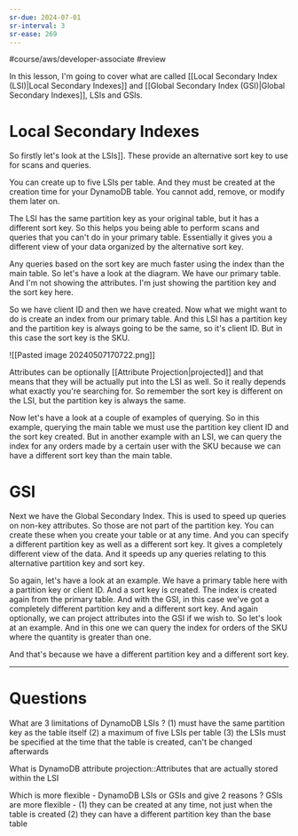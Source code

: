 ```yaml
---
sr-due: 2024-07-01
sr-interval: 3
sr-ease: 269
---
```


#course/aws/developer-associate  #review

In this lesson, I'm going to cover what are called [[Local Secondary Index (LSI)|Local Secondary Indexes]] and [[Global Secondary Index (GSI)|Global Secondary Indexes]], LSIs and GSIs. 

# Local Secondary Indexes

So firstly let's look at the LSIs]]. These provide an alternative sort key to use for scans and queries. 

You can create up to five LSIs per table. And they must be created at the creation time for your DynamoDB table. You cannot add, remove, or modify them later on. 

The LSI has the same partition key as your original table, but it has a different sort key. So this helps you being able to perform scans and queries that you can't do in your primary table. Essentially it gives you a different view of your data organized by the alternative sort key. 

Any queries based on the sort key are much faster using the index than the main table. So let's have a look at the diagram. We have our primary table. And I'm not showing the attributes. I'm just showing the partition key and the sort key here. 

So we have client ID and then we have created. Now what we might want to do is create an index from our primary table. And this LSI has a partition key and the partition key is always going to be the same, so it's client ID. But in this case the sort key is the SKU. 

![[Pasted image 20240507170722.png]]

Attributes can be optionally [[Attribute Projection|projected]] and that means that they will be actually put into the LSI as well. So it really depends what exactly you're searching for. So remember the sort key is different on the LSI, but the partition key is always the same. 

Now let's have a look at a couple of examples of querying. So in this example, querying the main table we must use the partition key client ID and the sort key created. But in another example with an LSI, we can query the index for any orders made by a certain user with the SKU because we can have a different sort key than the main table. 

# GSI

Next we have the Global Secondary Index. This is used to speed up queries on non-key attributes. So those are not part of the partition key. You can create these when you create your table or at any time. And you can specify a different partition key as well as a different sort key. It gives a completely different view of the data. And it speeds up any queries relating to this alternative partition key and sort key. 

So again, let's have a look at an example. We have a primary table here with a partition key or client ID. And a sort key is created. The index is created again from the primary table. And with the GSI, in this case we've got a completely different partition key and a different sort key. And again optionally, we can project attributes into the GSI if we wish to. So let's look at an example. And in this one we can query the index for orders of the SKU where the quantity is greater than one. 

And that's because we have a different partition key and a different sort key.

----

# Questions

What are 3 limitations of DynamoDB LSIs
?
(1) must have the same partition key as the table itself
(2) a maximum of five LSIs per table
(3) the LSIs must be specified at the time that the table is created, can't be changed afterwards
<!--SR:!2024-09-06,73,250-->

What is DynamoDB attribute projection::Attributes that are actually stored within the LSI
<!--SR:!2024-09-15,62,230-->

Which is more flexible - DynamoDB LSIs or GSIs and give 2 reasons
?
GSIs are more flexible -
(1) they can be created at any time, not just when the table is created
(2) they can have a different partition key than the base table
<!--SR:!2024-08-20,56,250-->
